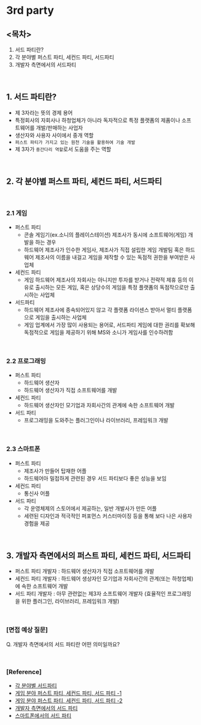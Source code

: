# 3rd party

## <목차>
1. 서드 파티란?
2. 각 분야별 퍼스트 파티, 세컨드 파티, 서드파티
3. 개발자 측면에서의 서드파티

<br/>

## 1. 서드 파티란?
- 제 3자라는 뜻의 경제 용어
- 특정회사의 자회사나 하청업체가 아니라 독자적으로 특정 플랫폼의 제품이나 소프트웨어를 개발/판매하는 사업자
- 생산자와 사용자 사이에서 중개 역할
- `퍼스트 파티가 가지고 있는 원천 기술을 활용하여 기술 개발`
- 제 3자가 `중간다리 역할`로서 도움을 주는 역할

<br/>

## 2. 각 분야별 퍼스트 파티, 세컨드 파티, 서드파티

<br/>

### 2.1 게임
- 퍼스트 파티
    * 콘솔 게임기(ex.소니의 플레이스테이션) 제조사가 동시에 소프트웨어(게임) 개발을 하는 경우
    * 하드웨어 제조사가 인수한 게임사, 제조사가 직접 설립한 게임 개발팀 혹은 하드웨어 제조사의 이름을 내걸고 게임을 제작할 수 있는 독점적 권한을 부여받은 사업체
- 세컨드 파티
    *  게임 하드웨어 제조사의 자회사는 아니지만 투자를 받거나 전략적 제휴 등의 이유로 출시하는 모든 게임, 혹은 상당수의 게임을 특정 플랫폼의 독점작으로만 출시하는 사업체
- 서드파티
    * 하드웨어 제조사에 종속되어있지 않고 각 플랫폼 라이센스 받아서 멀티 플랫폼으로 게임을 출시하는 사업체
    * 게임 업계에서 가장 많이 사용되는 용어로, 서드파티 게임에 대한 권리를 확보해 독점적으로 게임을 제공하기 위해 MS와 소니가 게임사를 인수하려함

<br/>

### 2.2 프로그래밍
- 퍼스트 파티
    * 하드웨어 생산자
    * 하드웨어 생산자가 직접 소프트웨어를 개발
- 세컨드 파티
    * 하드웨어 생산자인 모기업과 자회사간의 관계에 속한 소프트웨어 개발
- 서드 파티
    * 프로그래밍을 도와주는 플러그인이나 라이브러리, 프레임워크 개발

<br/>

### 2.3 스마트폰
- 퍼스트 파티
    * 제조사가 만들어 탑재한 어플
    * 하드웨어아 밀접하게 관련된 경우 서드 파티보다 좋은 성능을 보임
- 세컨드 파티
    * 통신사 어플
- 서드 파티
    * 각 운영체제의 스토어에서 제공하는, 일반 개발사가 만든 어플
    * 세련된 디자인과 적극적인 퍼포먼스 커스터마이징 등을 통해 보다 나은 사용자 경험을 제공

<br/>

## 3. 개발자 측면에서의 퍼스트 파티, 세컨드 파티, 서드파티

- 퍼스트 파티 개발자 : 하드웨어 생산자가 직접 소프트웨어를 개발
- 세컨드 파티 개발자 : 하드웨어 생상자인 모기업과 자회사간의 관계(또는 하청업체)에 속한 소프트웨어 개발
- 서드 파티 개발자 : 아무 관련없는 제3자 소프트웨어 개발자 (효율적인 프로그래밍을 위한 플러그인, 라이브러리, 프레임워크 개발)

<br/>

### [면접 예상 질문]
  
Q. 개발자 측면에서의 서드 파티란 어떤 의미일까요?

<br/>

### [Reference]
- [각 분야별 서드파티](https://contents.premium.naver.com/3mit/wony/contents/220505105924891hK)
- [게임 분야 퍼스트 파티, 세컨드 파티, 서드 파티 -1](https://namu.wiki/w/%EC%84%9C%EB%93%9C%20%ED%8C%8C%ED%8B%B0)
- [게임 분야 퍼스트 파티, 세컨드 파티, 서드 파티 -2](https://quasarzone.com/bbs/qc_game/views/3200)
- [개발자 측면에서의 서드 파티](https://github.com/gyoogle/tech-interview-for-developer/blob/master/Computer%20Science/Software%20Engineering/%EC%8D%A8%EB%93%9C%ED%8C%8C%ED%8B%B0(3rd%20party)%EB%9E%80.md)
- [스마트폰에서의 서드 파티](https://doyyy.tistory.com/37)
